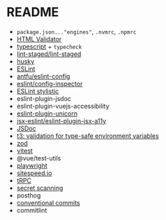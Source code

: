 # README

- `package.json..."engines"`, `.nvmrc`, `.npmrc`
- [HTML Validator](https://nuxt.com/modules/html-validator)
- [typescript](https://www.typescriptlang.org/) + `typecheck`
- [lint-staged/lint-staged](https://github.com/lint-staged/lint-staged)
- [husky](https://github.com/typicode/husky)
- [ESLint](https://eslint.org/)
- [antfu/eslint-config](https://github.com/antfu/eslint-config)
- [eslint/config-inspector](https://github.com/eslint/config-inspector)
- [ESLint stylistic](https://eslint.style/)
- eslint-plugin-jsdoc
- eslint-plugin-vuejs-accessibility
- [eslint-plugin-unicorn](https://github.com/sindresorhus/eslint-plugin-unicorn/)
- [jsx-eslint/eslint-plugin-jsx-a11y](https://github.com/jsx-eslint/eslint-plugin-jsx-a11y)
- [JSDoc](https://github.com/gajus/eslint-plugin-jsdoc)
- [t3: validation for type-safe environment variables](https://github.com/t3-oss/t3-env)
- [zod](https://zod.dev/)
- [vitest](https://vitest.dev/)
- @vue/test-utils
- [playwright](https://playwright.dev/)
- [sitespeed.io](https://www.sitespeed.io/)
- [tRPC](https://trpc.io/)
- [secret scanning](https://infisical.com/docs/cli/scanning-overview#automatically-scan-changes-before-you-commit)
- posthog
- [conventional commits](https://marketplace.visualstudio.com/items?itemName=vivaxy.vscode-conventional-commits)
- commitlint
